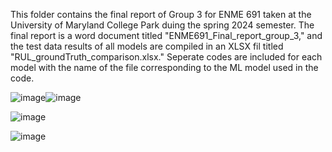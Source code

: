 This folder contains the final report of Group 3 for ENME 691 taken at the University of Maryland College Park duing the spring 2024 semester.
The final report is a word document titled "ENME691_Final_report_group_3," and the test data results of all models are compiled in an XLSX fil
titled "RUL_groundTruth_comparison.xlsx." Seperate codes are included for each model with the name of the file corresponding to the ML model used in the code.

![image](https://github.com/saidineshgelam/Remeaining-Usefullife-estmation-of-a-Air-craft-engine-using-ML-algorithms/assets/144295692/f04c02f2-ac4d-49bf-824b-d1556973f840)![image](https://github.com/saidineshgelam/Remeaining-Usefullife-estmation-of-a-Air-craft-engine-using-ML-algorithms/assets/144295692/eca32f55-c9b2-4e24-b166-c53092392a2b)

![image](https://github.com/saidineshgelam/Remeaining-Usefullife-estmation-of-a-Air-craft-engine-using-ML-algorithms/assets/144295692/223a3307-cc51-435d-b6ad-bfed52e40e77)

![image](https://github.com/saidineshgelam/Remeaining-Usefullife-estmation-of-a-Air-craft-engine-using-ML-algorithms/assets/144295692/4585de7f-3598-4e01-9aef-1174671007da)
